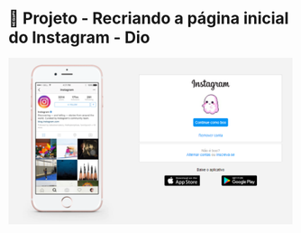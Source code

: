 # :calling: Projeto - Recriando a página inicial do Instagram - Dio

![](https://github.com/almirjunior-p/desafio-reciando-instagram-dio/blob/master/img/logo-readme.png)



